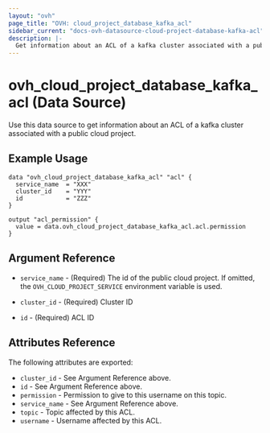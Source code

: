 ```yaml
---
layout: "ovh"
page_title: "OVH: cloud_project_database_kafka_acl"
sidebar_current: "docs-ovh-datasource-cloud-project-database-kafka-acl"
description: |-
  Get information about an ACL of a kafka cluster associated with a public cloud project.
---
```


# ovh_cloud_project_database_kafka_acl (Data Source)

Use this data source to get information about an ACL of a kafka cluster associated with a public cloud project.

## Example Usage

```hcl
data "ovh_cloud_project_database_kafka_acl" "acl" {
  service_name  = "XXX"
  cluster_id    = "YYY"
  id            = "ZZZ"
}

output "acl_permission" {
  value = data.ovh_cloud_project_database_kafka_acl.acl.permission
}
```

## Argument Reference

* `service_name` - (Required) The id of the public cloud project. If omitted,
  the `OVH_CLOUD_PROJECT_SERVICE` environment variable is used.

* `cluster_id` - (Required) Cluster ID

* `id` - (Required) ACL ID

## Attributes Reference

The following attributes are exported:

* `cluster_id` - See Argument Reference above.
* `id` - See Argument Reference above.
* `permission` - Permission to give to this username on this topic.
* `service_name` - See Argument Reference above.
* `topic` - Topic affected by this ACL.
* `username` - Username affected by this ACL.
